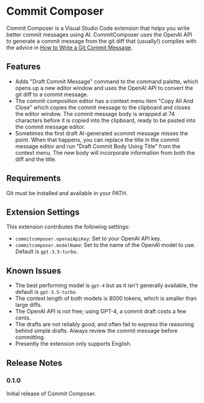 # Commit Composer

Commit Composer is a Visual Studio Code extension that helps you write better commit messages using AI. CommitComposer uses the OpenAI API to generate a commit message from the git diff that (usually!) complies with the advice in [How to Write a Git Commit Message](https://chris.beams.io/posts/git-commit/).

## Features

- Adds "Draft Commit Message" command to the command palette, which opens up a new editor window and uses the OpenAI API to convert the git diff to a commit message.
- The commit composition editor has a context menu item "Copy All And Close" which copies the commit message to the clipboard and closes the editor window. The commit message body is wrapped at 74 characters before it is copied into the clipboard, ready to be pasted into the commit message editor.
- Sometimes the first draft AI-generated scommit message misses the point. When that happens, you can replace the title in the commit message editor and run "Draft Commit Body Using Title" from the context menu. The new body will incorporate information from both the diff and the title.

## Requirements

Git must be installed and available in your PATH.

## Extension Settings

This extension contributes the following settings:

- `commitcomposer.openaiApiKey`: Set to your OpenAI API key.
- `commitcomposer.modelName`: Set to the name of the OpenAI model to use. Default is `gpt-3.5-turbo`.

## Known Issues

- The best performing model is `gpt-4` but as it isn't generally available, the default is `gpt-3.5-turbo`.
- The context length of both models is 8000 tokens, which is smaller than large diffs.
- The OpenAI API is not free; using GPT-4, a commit draft costs a few cents.
- The drafts are not reliably good, and often fail to express the reasoning behind simple drafts. Always review the commit message before committing.
- Presently the extension only supports English.

## Release Notes

### 0.1.0

Initial release of Commit Composer.
